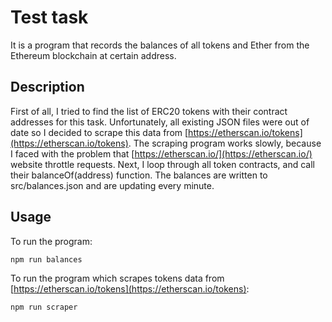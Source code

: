 # Test task

It is a program that records the balances of all tokens and Ether from the Ethereum blockchain at certain address.

## Description

First of all, I tried to find the list of ERC20 tokens with their contract addresses for this task. Unfortunately, all existing JSON files were out of date so I decided to scrape this data from [https://etherscan.io/tokens](https://etherscan.io/tokens). The scraping program works slowly, because I faced with the problem that [https://etherscan.io/](https://etherscan.io/) website throttle requests. Next, I loop through all token contracts, and call their balanceOf(address) function. The balances are written to src/balances.json and are updating every minute.

## Usage
To run the program:
```bash
npm run balances
```
To run the program which scrapes tokens data from [https://etherscan.io/tokens](https://etherscan.io/tokens):
```bash
npm run scraper
```